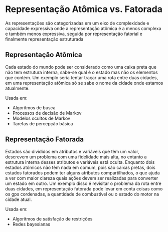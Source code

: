 # Representação Atômica vs. Fatorada

As representações são categorizadas em um eixo de complexidade e capacidade expressiva onde a representação atômica é a menos complexa e também menos expressiva, seguida por representação fatorial e finalmente representação estruturada

## Representação Atômica

Cada estado do mundo pode ser considerado como uma caixa preta que não tem estrutura interna, sabe-se qual é o estado mas não os elementos que contém. Um exemplo seria tentar traçar uma rota entre duas cidades, em uma representação atômica só se sabe o nome da cidade onde estamos atualmente.

Usada em:

- Algoritmos de busca
- Processos de decisão de Markov
- Modelos ocultos de Markov
- Tarefas de percepção básica

## Representação Fatorada

Estados são divididos em atributos e variáveis que têm um valor, descrevem um problema com uma fidelidade mais alta, no entanto a estrutura interna desses atributos e variáveis está oculta. Enquanto dois estados atômicos não têm nada em comum, pois são caixas pretas, dois estados fatorados podem ter alguns atributos compartilhados, o que ajuda a ver com maior clareza quais ações devem ser realizadas para converter um estado em outro. Um exemplo disso é revisitar o problema da rota entre duas cidades, em representação fatorada pode levar em conta coisas como os gps cordenadas, a quantidade de combustível ou o estado do motor na cidade atual.

Usada em:

- Algoritmos de satisfação de restrições
- Redes bayesianas